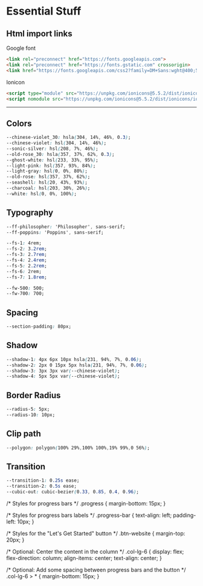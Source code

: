 # Essential Stuff

## Html import links

Google font

``` html
<link rel="preconnect" href="https://fonts.googleapis.com">
<link rel="preconnect" href="https://fonts.gstatic.com" crossorigin>
<link href="https://fonts.googleapis.com/css2?family=DM+Sans:wght@400;500;700&display=swap" rel="stylesheet">
```

Ionicon

``` html
<script type="module" src="https://unpkg.com/ionicons@5.5.2/dist/ionicons/ionicons.esm.js"></script>
<script nomodule src="https://unpkg.com/ionicons@5.5.2/dist/ionicons/ionicons.js"></script>
```

---

## Colors

``` css
--chinese-violet_30: hsla(304, 14%, 46%, 0.3);
--chinese-violet: hsl(304, 14%, 46%);
--sonic-silver: hsl(208, 7%, 46%);
--old-rose_30: hsla(357, 37%, 62%, 0.3);
--ghost-white: hsl(233, 33%, 95%);
--light-pink: hsl(357, 93%, 84%);
--light-gray: hsl(0, 0%, 80%);
--old-rose: hsl(357, 37%, 62%);
--seashell: hsl(20, 43%, 93%);
--charcoal: hsl(203, 30%, 26%);
--white: hsl(0, 0%, 100%);
```

## Typography

``` css
--ff-philosopher: 'Philosopher', sans-serif;
--ff-poppins: 'Poppins', sans-serif;

--fs-1: 4rem;
--fs-2: 3.2rem;
--fs-3: 2.7rem;
--fs-4: 2.4rem;
--fs-5: 2.2rem;
--fs-6: 2rem;
--fs-7: 1.8rem;

--fw-500: 500;
--fw-700: 700;
```

## Spacing

``` css
--section-padding: 80px;
```

## Shadow

``` css
--shadow-1: 4px 6px 10px hsla(231, 94%, 7%, 0.06);
--shadow-2: 2px 0 15px 5px hsla(231, 94%, 7%, 0.06);
--shadow-3: 3px 3px var(--chinese-violet);
--shadow-4: 5px 5px var(--chinese-violet);
```

## Border Radius

``` css
--radius-5: 5px;
--radius-10: 10px;
```

## Clip path

``` css
--polygon: polygon(100% 29%,100% 100%,19% 99%,0 56%);
```

## Transition

``` css
--transition-1: 0.25s ease;
--transition-2: 0.5s ease;
--cubic-out: cubic-bezier(0.33, 0.85, 0.4, 0.96);
```
/* Styles for progress bars */
.progress {
    margin-bottom: 15px;
}

/* Styles for progress bars labels */
.progress-bar {
    text-align: left;
    padding-left: 10px;
}

/* Styles for the "Let's Get Started" button */
.btn-website {
    margin-top: 20px;
}

/* Optional: Center the content in the column */
.col-lg-6 {
    display: flex;
    flex-direction: column;
    align-items: center;
    text-align: center;
}

/* Optional: Add some spacing between progress bars and the button */
.col-lg-6 > * {
    margin-bottom: 15px;
}

